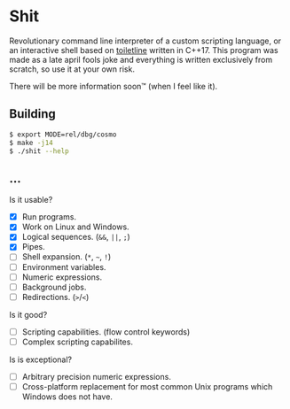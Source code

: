 # Shit

Revolutionary command line interpreter of a custom scripting language, or an
interactive shell based on
[toiletline](https://github.com/toiletbril/toiletline) written in C++17. This
program was made as a late april fools joke and everything is written
exclusively from scratch, so use it at your own risk.

There will be more information soon™ (when I feel like it).

## Building

```sh
$ export MODE=rel/dbg/cosmo
$ make -j14
$ ./shit --help
```

## ...

Is it usable?
- [x] Run programs.
- [x] Work on Linux and Windows.
- [x] Logical sequences. (`&&`, `||`, `;`)
- [x] Pipes.
- [ ] Shell expansion. (`*`, `~`, `!`)
- [ ] Environment variables.
- [ ] Numeric expressions.
- [ ] Background jobs.
- [ ] Redirections. (`>`/`<`)

Is it good?
- [ ] Scripting capabilities. (flow control keywords)
- [ ] Complex scripting capabilites.

Is is exceptional? 
- [ ] Arbitrary precision numeric expressions.
- [ ] Cross-platform replacement for most common Unix programs which Windows
      does not have.
